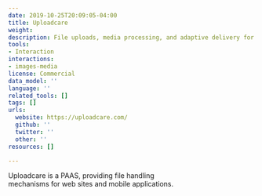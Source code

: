 ```yaml
---
date: 2019-10-25T20:09:05-04:00
title: Uploadcare
weight: 
description: File uploads, media processing, and adaptive delivery for web and mobile
tools:
- Interaction
interactions:
- images-media
license: Commercial
data_model: ''
language: ''
related_tools: []
tags: []
urls:
  website: https://uploadcare.com/
  github: ''
  twitter: ''
  other: ''
resources: []

---
```

Uploadcare is a PAAS, providing file handling  
mechanisms for web sites and mobile applications.